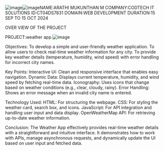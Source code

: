 ![image](https://github.com/user-attachments/assets/d2b21c52-b5d4-46f6-b859-1527779dfcc7)![image](https://github.com/user-attachments/assets/6fa914f9-9779-4cc9-83d8-55991711f8a1)NAME:ARATHI MUKUNTHAN M
COMPANY:CODTECH IT SOLUTIONS
ID:CT04DS7831
DOMAIN:WEB DEVELOPMENT
DURATION:15 SEP TO 15 OCT 2024

OVER VIEW OF THE PROJECT

PROJECT:weather app
![image](https://github.com/user-attachments/assets/839ca3fe-84d3-4a17-8ef2-e6d478af2268)



Objectives:
To develop a simple and user-friendly weather application.
To allow users to check real-time weather information for any city.
To provide key weather details (temperature, humidity, wind speed) with error handling for incorrect city names.

Key Points:
Interactive UI: Clean and responsive interface that enables easy navigation.
Dynamic Data: Displays current temperature, humidity, and wind speed by fetching real-time data.
Iconography: Uses icons that change based on weather conditions (e.g., clear, cloudy, rainy).
Error Handling: Shows an error message when an invalid city name is entered.

Technology Used:
HTML: For structuring the webpage.
CSS: For styling the weather card, search box, and icons.
JavaScript: For API integration and handling user input and data display.
OpenWeatherMap API: For retrieving up-to-date weather information.

Conclusion:
The Weather App effectively provides real-time weather details with a straightforward and intuitive interface. It demonstrates how to work with APIs, manage asynchronous requests, and dynamically update the UI based on user input and fetched data.
